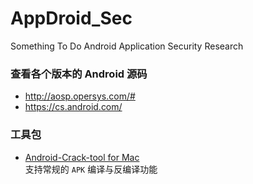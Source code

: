 # AppDroid_Sec
Something To Do Android Application Security Research

### 查看各个版本的 Android 源码
- http://aosp.opersys.com/#  
- https://cs.android.com/

### 工具包

- [Android-Crack-tool for Mac](https://github.com/Jermic/Android-Crack-Tool)  
支持常规的 ``APK`` 编译与反编译功能

